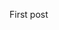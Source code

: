<!--
.. title: First post
.. slug: first-post
.. date: 2020-02-17 16:23:23 UTC+01:00
.. tags: 
.. category: 
.. link: 
.. description: 
.. type: text
-->

First post
